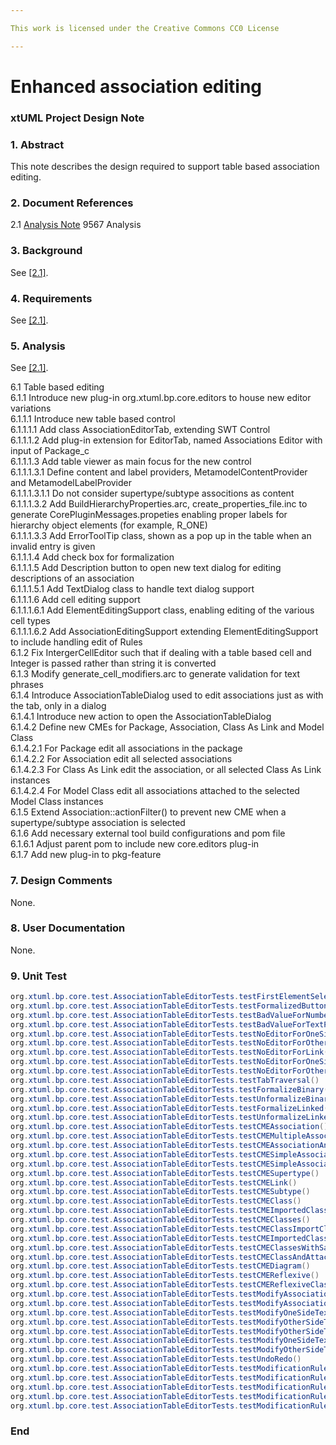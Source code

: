 ```yaml
---

This work is licensed under the Creative Commons CC0 License

---
```


# Enhanced association editing  
### xtUML Project Design Note

### 1. Abstract

This note describes the design required to support table based association editing.  

### 2. Document References
<a id="2.1"></a>2.1 [Analysis Note](https://github.com/travislondon/bridgepoint/blob/master/doc-bridgepoint/notes/9567_association_editing_enhancements/9567_association_editing_enhancements.md) 9567 Analysis    

### 3. Background

See [[2.1]](#2.1).  

### 4. Requirements

See [[2.1]](#2.1).  

### 5. Analysis

See [[2.1]](#2.1).

6.1 Table based editing    
6.1.1 Introduce new plug-in org.xtuml.bp.core.editors to house new editor variations  
6.1.1.1 Introduce new table based control  
6.1.1.1.1 Add class AssociationEditorTab, extending SWT Control  
6.1.1.1.2 Add plug-in extension for EditorTab, named Associations Editor with input of Package_c  
6.1.1.1.3 Add table viewer as main focus for the new control  
6.1.1.1.3.1 Define content and label providers, MetamodelContentProvider and MetamodelLabelProvider  
6.1.1.1.3.1.1 Do not consider supertype/subtype associtions as content  
6.1.1.1.3.2 Add BuildHierarchyProperties.arc, create_properties_file.inc to generate  CorePluginMessages.propeties enabling proper labels for hierarchy object elements (for example, R_ONE)  
6.1.1.1.3.3 Add ErrorToolTip class, shown as a pop up in the table when an invalid entry is given  
6.1.1.1.4 Add check box for formalization  
6.1.1.1.5 Add Description button to open new text dialog for editing descriptions of an association  
6.1.1.1.5.1 Add TextDialog class to handle text dialog support  
6.1.1.1.6 Add cell editing support  
6.1.1.1.6.1 Add ElementEditingSupport class, enabling editing of the various cell types  
6.1.1.1.6.2 Add AssociationEditingSupport extending ElementEditingSupport to include handling edit of Rules  
6.1.2 Fix IntergerCellEditor such that if dealing with a table based cell and Integer is passed rather than string it is converted   
6.1.3 Modify generate_cell_modifiers.arc to generate validation for text phrases  
6.1.4 Introduce AssociationTableDialog used to edit associations just as with the tab, only in a dialog  
6.1.4.1 Introduce new action to open the AssociationTableDialog  
6.1.4.2 Define new CMEs for Package, Association, Class As Link and Model Class  
6.1.4.2.1 For Package edit all associations in the package  
6.1.4.2.2 For Association edit all selected associations  
6.1.4.2.3 For Class As Link edit the association, or all selected Class As Link instances  
6.1.4.2.4 For Model Class edit all associations attached to the selected Model Class instances  
6.1.5 Extend Association::actionFilter() to prevent new CME when a supertype/subtype association is selected  
6.1.6 Add necessary external tool build configurations and pom file  
6.1.6.1 Adjust parent pom to include new core.editors plug-in  
6.1.7 Add new plug-in to pkg-feature  


### 7. Design Comments

None.  

### 8. User Documentation

None.   

### 9. Unit Test

```java
org.xtuml.bp.core.test.AssociationTableEditorTests.testFirstElementSelectedAndEditorStarted()
org.xtuml.bp.core.test.AssociationTableEditorTests.testFormalizedButtonStateMatchesModel()
org.xtuml.bp.core.test.AssociationTableEditorTests.testBadValueForNumber()
org.xtuml.bp.core.test.AssociationTableEditorTests.testBadValueForTextPhrase()
org.xtuml.bp.core.test.AssociationTableEditorTests.testNoEditorForOneSide()
org.xtuml.bp.core.test.AssociationTableEditorTests.testNoEditorForOtherSide()
org.xtuml.bp.core.test.AssociationTableEditorTests.testNoEditorForLink()
org.xtuml.bp.core.test.AssociationTableEditorTests.testNoEditorForOneSideBinary()
org.xtuml.bp.core.test.AssociationTableEditorTests.testNoEditorForOtherSideBinary()
org.xtuml.bp.core.test.AssociationTableEditorTests.testTabTraversal()
org.xtuml.bp.core.test.AssociationTableEditorTests.testFormalizeBinary()
org.xtuml.bp.core.test.AssociationTableEditorTests.testUnformalizeBinary()
org.xtuml.bp.core.test.AssociationTableEditorTests.testFormalizeLinked()
org.xtuml.bp.core.test.AssociationTableEditorTests.testUnformalizeLinked()
org.xtuml.bp.core.test.AssociationTableEditorTests.testCMEAssociation()
org.xtuml.bp.core.test.AssociationTableEditorTests.testCMEMultipleAssociation()
org.xtuml.bp.core.test.AssociationTableEditorTests.testCMEAssociationAndClass()
org.xtuml.bp.core.test.AssociationTableEditorTests.testCMESimpleAssociationAndSubtype()
org.xtuml.bp.core.test.AssociationTableEditorTests.testCMESimpleAssociationSupertype()
org.xtuml.bp.core.test.AssociationTableEditorTests.testCMESupertype()
org.xtuml.bp.core.test.AssociationTableEditorTests.testCMELink()
org.xtuml.bp.core.test.AssociationTableEditorTests.testCMESubtype()
org.xtuml.bp.core.test.AssociationTableEditorTests.testCMEClass()
org.xtuml.bp.core.test.AssociationTableEditorTests.testCMEImportedClass()
org.xtuml.bp.core.test.AssociationTableEditorTests.testCMEClasses()
org.xtuml.bp.core.test.AssociationTableEditorTests.testCMEClassImportClass()
org.xtuml.bp.core.test.AssociationTableEditorTests.testCMEImportedClasses()
org.xtuml.bp.core.test.AssociationTableEditorTests.testCMEClassesWithSameAssociation()
org.xtuml.bp.core.test.AssociationTableEditorTests.testCMEClassAndAttachedAssociation()
org.xtuml.bp.core.test.AssociationTableEditorTests.testCMEDiagram()
org.xtuml.bp.core.test.AssociationTableEditorTests.testCMEReflexive()
org.xtuml.bp.core.test.AssociationTableEditorTests.testCMEReflexiveClass()
org.xtuml.bp.core.test.AssociationTableEditorTests.testModifyAssociationNumberBinary()
org.xtuml.bp.core.test.AssociationTableEditorTests.testModifyAssociationNumberLinked()
org.xtuml.bp.core.test.AssociationTableEditorTests.testModifyOneSideTextPhraseBinary()
org.xtuml.bp.core.test.AssociationTableEditorTests.testModifyOtherSideTextPhraseBinary()
org.xtuml.bp.core.test.AssociationTableEditorTests.testModifyOtherSideTextPhraseBinaryFormalized()
org.xtuml.bp.core.test.AssociationTableEditorTests.testModifyOneSideTextPhraseLinked()
org.xtuml.bp.core.test.AssociationTableEditorTests.testModifyOtherSideTextPhraseLinked()
org.xtuml.bp.core.test.AssociationTableEditorTests.testUndoRedo()
org.xtuml.bp.core.test.AssociationTableEditorTests.testModificationRuleSimpleOne()
org.xtuml.bp.core.test.AssociationTableEditorTests.testModificationRuleSimpleOther()
org.xtuml.bp.core.test.AssociationTableEditorTests.testModificationRuleLinkedOne()
org.xtuml.bp.core.test.AssociationTableEditorTests.testModificationRuleLinkedOther()
org.xtuml.bp.core.test.AssociationTableEditorTests.testModificationRuleLinkedLink()
```



### End
